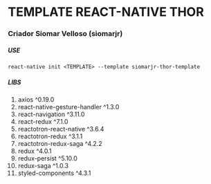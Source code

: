 # TEMPLATE REACT-NATIVE THOR

### Criador Siomar Velloso (siomarjr)

##### USE

```
react-native init <TEMPLATE> --template siomarjr-thor-template
```

##### LIBS

1. axios ^0.19.0
1. react-native-gesture-handler ^1.3.0
1. react-navigation ^3.11.0
1. react-redux ^7.1.0
1. reactotron-react-native ^3.6.4
1. reactotron-redux ^3.1.1
1. reactotron-redux-saga ^4.2.2
1. redux ^4.0.1
1. redux-persist ^5.10.0
1. redux-saga ^1.0.3
1. styled-components ^4.3.1
